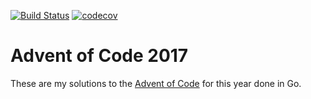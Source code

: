 [![Build Status](https://travis-ci.org/jmhobbs/advent-of-code-2017.svg?branch=master)](https://travis-ci.org/jmhobbs/advent-of-code-2017)
[![codecov](https://codecov.io/gh/jmhobbs/advent-of-code-2017/branch/master/graph/badge.svg)](https://codecov.io/gh/jmhobbs/advent-of-code-2017)

# Advent of Code 2017

These are my solutions to the [Advent of Code](http://adventofcode.com/2017/) for this year done in Go.
